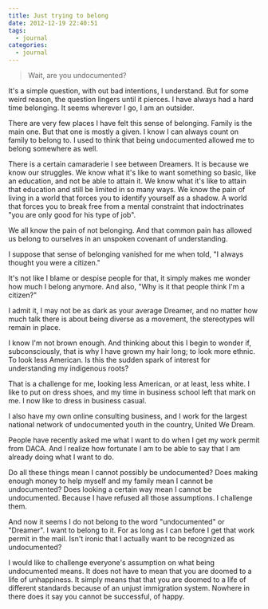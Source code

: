```yaml
---
title: Just trying to belong
date: 2012-12-19 22:40:51
tags:
  - journal
categories:
  - journal
---
```


> Wait, are you undocumented?

It's a simple question, with out bad intentions, I understand. But for some weird reason, the question lingers until it pierces. I have always had a hard time belonging. It seems wherever I go, I am an outsider.

There are very few places I have felt this sense of belonging. Family is the main one. But that one is mostly a given. I know I can always count on family to belong to. I used to think that being undocumented allowed me to belong somewhere as well.

There is a certain camaraderie I see between Dreamers. It is because we know our struggles. We know what it's like to want something so basic, like an education, and not be able to attain it. We know what it's like to attain that education and still be limited in so many ways. We know the pain of living in a world that forces you to identify yourself as a shadow. A world that forces you to break free from a mental constraint that indoctrinates "you are only good for his type of job".

We all know the pain of not belonging. And that common pain has allowed us belong to ourselves in an unspoken covenant of understanding.

I suppose that sense of belonging vanished for me when told, "I always thought you were a citizen."

It's not like I blame or despise people for that, it simply makes me wonder how much I belong anymore. And also, "Why is it that people think I'm a citizen?"

I admit it, I may not be as dark as your average Dreamer, and no matter how much talk there is about being diverse as a movement, the stereotypes will remain in place.

I know I'm not brown enough. And thinking about this I begin to wonder if, subconsciously, that is why I have grown my hair long; to look more ethnic. To look less American. Is this the sudden spark of interest for understanding my indigenous roots?

That is a challenge for me, looking less American, or at least, less white. I like to put on dress shoes, and my time in business school left that mark on me. I now like to dress in business casual.

I also have my own online consulting business, and I work for the largest national network of undocumented youth in the country, United We Dream.

People have recently asked me what I want to do when I get my work permit from DACA. And I realize how fortunate I am to be able to say that I am already doing what I want to do.

Do all these things mean I cannot possibly be undocumented? Does making enough money to help myself and my family mean I cannot be undocumented? Does looking a certain way mean I cannot be undocumented. Because I have refused all those assumptions. I challenge them.

And now it seems I do not belong to the word "undocumented" or "Dreamer". I want to belong to it. For as long as I can before I get that work permit in the mail. Isn't ironic that I actually want to be recognized as undocumented?

I would like to challenge everyone's assumption on what being undocumented means. It does not have to mean that you are doomed to a life of unhappiness. It simply means that that you are doomed to a life of different standards because of an unjust immigration system. Nowhere in there does it say you cannot be successful, of happy.
